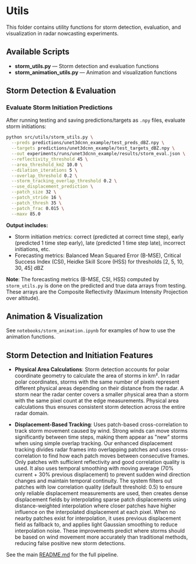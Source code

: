 # Utils

This folder contains utility functions for storm detection, evaluation, and visualization in radar nowcasting experiments.

## Available Scripts

- **storm_utils.py** — Storm detection and evaluation functions
- **storm_animation_utils.py** — Animation and visualization functions

## Storm Detection & Evaluation

### Evaluate Storm Initiation Predictions

After running testing and saving predictions/targets as `.npy` files, evaluate storm initiations:

```bash
python src/utils/storm_utils.py \
  --preds predictions/unet3dcnn_example/test_preds_dBZ.npy \
  --targets predictions/unet3dcnn_example/test_targets_dBZ.npy \
  --out experiments/runs/unet3dcnn_example/results/storm_eval.json \
  --reflectivity_threshold 45 \
  --area_threshold_km2 10.0 \
  --dilation_iterations 5 \
  --overlap_threshold 0.2 \
  --storm_tracking_overlap_threshold 0.2 \
  --use_displacement_prediction \
  --patch_size 32 \
  --patch_stride 16 \
  --patch_thresh 35 \
  --patch_frac 0.015 \
  --maxv 85.0
```

**Output includes:**
- Storm initiation metrics: correct (predicted at correct time step), early (predicted 1 time step early), late (predicted 1 time step late), incorrect initiations, etc.
- Forecasting metrics: Balanced Mean Squared Error (B-MSE), Critical Success Index (CSI), Heidke Skill Score (HSS) for thresholds [2, 5, 10, 30, 45] dBZ

**Note**: The forecasting metrics (B-MSE, CSI, HSS) computed by `storm_utils.py` is done on the predicted and true data arrays from testing. These arrays are the Composite Reflectivity (Maximum Intensity Projection over altitude).

## Animation & Visualization

See `notebooks/storm_animation.ipynb` for examples of how to use the animation functions.

## Storm Detection and Initiation Features

- **Physical Area Calculations**: Storm detection accounts for polar coordinate geometry to calculate the area of storms in km². In radar polar coordinates, storms with the same number of pixels represent different physical areas depending on their distance from the radar. A storm near the radar center covers a smaller physical area than a storm with the same pixel count at the edge measurements. Physical area calculations thus ensures consistent storm detection across the entire radar domain.

- **Displacement-Based Tracking**: Uses patch-based cross-correlation to track storm movement caused by wind. Strong winds can move storms significantly between time steps, making them appear as "new" storms when using simple overlap tracking. Our enhanced displacement tracking divides radar frames into overlapping patches and uses cross-correlation to find how each patch moves between consecutive frames. Only patches with sufficient reflectivity and good correlation quality is used. It also uses temporal smoothing with moving average (70% current + 30% previous displacement) to prevent sudden wind direction changes and maintain temporal continuity. The system filters out patches with low correlation quality (default threshold: 0.5) to ensure only reliable displacement measurements are used, then creates dense displacement fields by interpolating sparse patch displacements using distance-weighted interpolation where closer patches have higher influence on the interpolated displacement at each pixel. When no nearby patches exist for interpolation, it uses previous displacement field as fallback to, and applies light Gaussian smoothing to reduce interpolation noise. These improvements predict where storms should be based on wind movement more accurately than traditional methods, reducing false positive new storm detections.

See the main [README.md](../../README.md) for the full pipeline.
